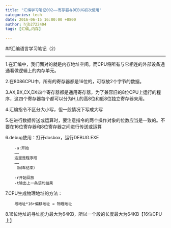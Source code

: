```yaml
---
title: "汇编学习笔记002——寄存器与DEBUG初次使用"
categories: tech
date: 2016-06-15 16:00:00 +0800
author: hjb2722404
tags: [汇编,内存]

---
```


##汇编语言学习笔记（2）

---

1.在汇编中，我们面对的就是内存地址空间。而CPU将所有与它相连的外部设备通通看做逻辑上的内存单元。

2.在8086CPU中，所有的寄存器都是16位的，可存放2个字节的数据。

3.AX,BX,CX,DX四个寄存器都是通用寄存器，为了兼容旧的8位CPU上运行的程序，这四个寄存器每个都可以分为H,L的高8位和低8位独立寄存器来用。

4.汇编指令不区分大小写，但一般情况下写成大写

5.在进行数据传送或运算时，要注意指令的两个操作对象的位数应当是一致的。不要在16位寄存器和8位寄存器之间进行传送或运算

6.debug使用：打开dosbox，运行DEBUG.EXE

        -a:开始
        ……
        这里是程序段
        ……
        （回车结束）
        
        -r开始回放
        -t输出上一条语句结果


7.CPU生成物理地址的方法：

        段地址*16+偏移地址 = 物理地址


8.16位地址的寻址能力最大为64KB，所以一个段的长度最大为64KB【16位CPU上】

